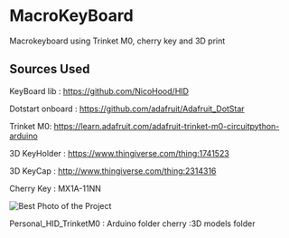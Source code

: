 # MacroKeyBoard
Macrokeyboard using Trinket M0, cherry key and 3D print

## Sources Used
KeyBoard lib :
https://github.com/NicoHood/HID

Dotstart onboard :
https://github.com/adafruit/Adafruit_DotStar

Trinket M0:
https://learn.adafruit.com/adafruit-trinket-m0-circuitpython-arduino

3D KeyHolder :
https://www.thingiverse.com/thing:1741523

3D KeyCap :
http://www.thingiverse.com/thing:2314316

Cherry Key : MX1A-11NN


![Best Photo of the Project](https://github.com/crazy7bird/MacroKeyBorad/blob/master/MacroKeys.gif?raw=true)

Personal_HID_TrinketM0 : Arduino folder
cherry :3D models folder

